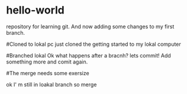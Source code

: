 # hello-world
repository for learning git.
And now adding some changes to my first branch.

#Cloned to lokal pc
just cloned the getting started to my lokal computer

#Branched lokal
Ok what happens after a bracnh?
lets commit!
Add something more and comit again.

#The merge needs some exersize
<!--lets do a commit to master-->
ok I' m still in loakal branch so merge

